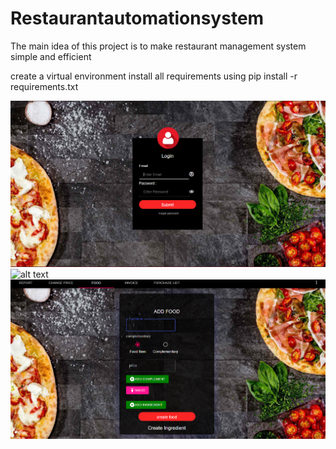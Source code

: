 # Restaurantautomationsystem


The main idea of this project is to make restaurant management system simple and efficient


create a virtual environment install all requirements using pip install -r requirements.txt



![alt text](https://github.com/deekshith03/Restaurantautomationsystem/blob/master/images/ras1.PNG?raw=true)
![alt text](https://github.com/deekshith03/Restaurantautomationsystem/blob/master/images/ras2.PNG?raw=true)
![alt text](https://github.com/deekshith03/Restaurantautomationsystem/blob/master/images/ras3.PNG?raw=true)


